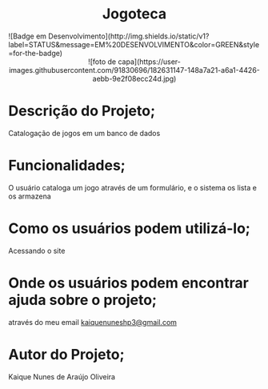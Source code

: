 <h1 align="center"> Jogoteca </h1>
![Badge em Desenvolvimento](http://img.shields.io/static/v1?label=STATUS&message=EM%20DESENVOLVIMENTO&color=GREEN&style=for-the-badge)
<div align=center>
 ![foto de capa](https://user-images.githubusercontent.com/91830696/182631147-148a7a21-a6a1-4426-aebb-9e2f08ecc24d.jpg) 
</div>


# Descrição do Projeto;
 Catalogação de jogos em um banco de dados

# Funcionalidades;
   O usuário cataloga um jogo através de um formulário, e o sistema os lista e os armazena

# Como os usuários podem utilizá-lo;
   Acessando o site

# Onde os usuários podem encontrar ajuda sobre o projeto;
   através do meu email kaiquenuneshp3@gmail.com

# Autor do Projeto;
   Kaique Nunes de Araújo Oliveira 

